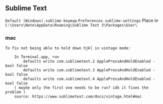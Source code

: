 ## Sublime Text

`Default (Windows).sublime-keymap`
`Preferences.sublime-settings`
Place in `C:\Users\Nate\AppData\Roaming\Sublime Text 3\Packages\User\`


### mac
	
	To fix not being able to hold down hjkl in vintage mode:
	
		In Terminal.app, run
			defaults write com.sublimetext.2 ApplePressAndHoldEnabled -bool false
			defaults write com.sublimetext.3 ApplePressAndHoldEnabled -bool false
			defaults write com.sublimetext.4 ApplePressAndHoldEnabled -bool false
		( maybe only the first one needs to be run? idk it fixes the problem )
		source: https://www.sublimetext.com/docs/vintage.html#mac
		




